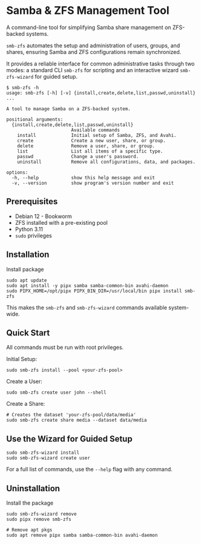 # Samba & ZFS Management Tool

A command-line tool for simplifying Samba share management on ZFS-backed systems.

`smb-zfs` automates the setup and administration of users, groups, and shares, ensuring Samba and ZFS configurations remain synchronized.

It provides a reliable interface for common administrative tasks through two modes: a standard CLI `smb-zfs` for scripting and an interactive wizard `smb-zfs-wizard` for guided setup.

```text
$ smb-zfs -h
usage: smb-zfs [-h] [-v] {install,create,delete,list,passwd,uninstall} ...

A tool to manage Samba on a ZFS-backed system.

positional arguments:
  {install,create,delete,list,passwd,uninstall}
                        Available commands
    install             Initial setup of Samba, ZFS, and Avahi.
    create              Create a new user, share, or group.
    delete              Remove a user, share, or group.
    list                List all items of a specific type.
    passwd              Change a user's password.
    uninstall           Remove all configurations, data, and packages.

options:
  -h, --help            show this help message and exit
  -v, --version         show program's version number and exit
```

 ## Prerequisites

- Debian 12 - Bookworm
- ZFS installed with a pre-existing pool
- Python 3.11
- `sudo` privileges

## Installation

Install package

```Shell
sudo apt update
sudo apt install -y pipx samba samba-common-bin avahi-daemon
sudo PIPX_HOME=/opt/pipx PIPX_BIN_DIR=/usr/local/bin pipx install smb-zfs
```

This makes the `smb-zfs` and `smb-zfs-wizard` commands available system-wide.

## Quick Start

All commands must be run with root privileges.

Initial Setup:

```Shell
sudo smb-zfs install --pool <your-zfs-pool>
```

Create a User:

```Shell
sudo smb-zfs create user john --shell
```

Create a Share:

```Shell
# Creates the dataset 'your-zfs-pool/data/media'
sudo smb-zfs create share media --dataset data/media
```

## Use the Wizard for Guided Setup

```Shell
sudo smb-zfs-wizard install
sudo smb-zfs-wizard create user
```

For a full list of commands, use the `--help` flag with any command.

## Uninstallation

Install the package

```Shell
sudo smb-zfs-wizard remove
sudo pipx remove smb-zfs

# Remove apt pkgs
sudo apt remove pipx samba samba-common-bin avahi-daemon
```
